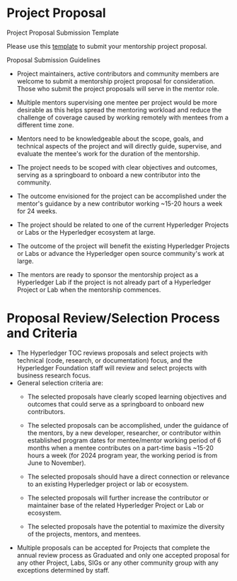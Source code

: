 # Project Proposal

Project Proposal Submission Template

Please use this [template](https://lf-hyperledger.atlassian.net/wiki/display/INTERN/Mentorship+Projects) to submit your mentorship project proposal.

  
Proposal Submission Guidelines

*   Project maintainers, active contributors and community members are welcome to submit a mentorship project proposal for consideration. Those who submit the project proposals will serve in the mentor role.
*   Multiple mentors supervising one mentee per project would be more desirable as this helps spread the mentoring workload and reduce the challenge of coverage caused by working remotely with mentees from a different time zone.
*   Mentors need to be knowledgeable about the scope, goals, and technical aspects of the project and will directly guide, supervise, and evaluate the mentee's work for the duration of the mentorship.
*   The project needs to be scoped with clear objectives and outcomes, serving as a springboard to onboard a new contributor into the community.
    
*   The outcome envisioned for the project can be accomplished under the mentor's guidance by a new contributor working ~15-20 hours a week for 24 weeks.
    
*   The project should be related to one of the current Hyperledger Projects or Labs or the Hyperledger ecosystem at large.
    
*   The outcome of the project will benefit the existing Hyperledger Projects or Labs or advance the Hyperledger open source community's work at large.  
*   The mentors are ready to sponsor the mentorship project as a Hyperledger Lab if the project is not already part of a Hyperledger Project or Lab when the mentorship commences. 
    

# Proposal Review/Selection Process and Criteria

*   The Hyperledger TOC reviews proposals and select projects with technical (code, research, or documentation) focus, and the Hyperledger Foundation staff will review and select projects with business research focus. 
*   General selection criteria are:
    *   The selected proposals have clearly scoped learning objectives and outcomes that could serve as a springboard to onboard new contributors.
    *   The selected proposals can be accomplished, under the guidance of the mentors, by a new developer, researcher, or contributor within established program dates for mentee/mentor working period of 6 months when a mentee contributes on a part-time basis ~15-20 hours a week (for 2024 program year, the working period is from June to November).    
        
    *   The selected proposals should have a direct connection or relevance to an existing Hyperledger project or lab or ecosystem.
    *   The selected proposals will further increase the contributor or maintainer base of the related Hyperledger Project or Lab or ecosystem.
    *   The selected proposals have the potential to maximize the diversity of the projects, mentors, and mentees.
*   Multiple proposals can be accepted for Projects that complete the annual review process as Graduated and only one accepted proposal for any other Project, Labs, SIGs or any other community group with any exceptions determined by staff.
